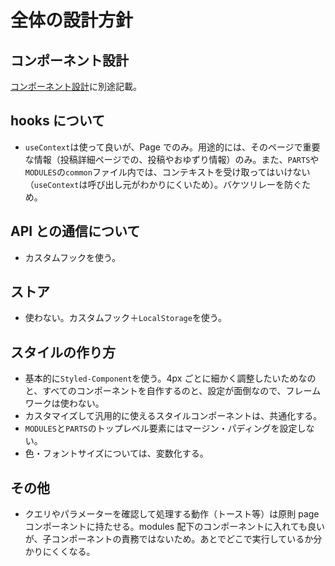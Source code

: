 # 全体の設計方針

## コンポーネント設計

[コンポーネント設計](./component/README.md)に別途記載。

## hooks について

- `useContext`は使って良いが、Page でのみ。用途的には、そのページで重要な情報（投稿詳細ページでの、投稿やおゆずり情報）のみ。また、`PARTS`や`MODULES`の`common`ファイル内では、コンテキストを受け取ってはいけない（`useContext`は呼び出し元がわかりにくいため）。バケツリレーを防ぐため。

## API との通信について

- カスタムフックを使う。

## ストア

- 使わない。カスタムフック＋`LocalStorage`を使う。

## スタイルの作り方

- 基本的に`Styled-Component`を使う。4px ごとに細かく調整したいためなのと、すべてのコンポーネントを自作するのと、設定が面倒なので、フレームワークは使わない。
- カスタマイズして汎用的に使えるスタイルコンポーネントは、共通化する。
- `MODULES`と`PARTS`のトップレベル要素にはマージン・パディングを設定しない。
- 色・フォントサイズについては、変数化する。

## その他

- クエリやパラメーターを確認して処理する動作（トースト等）は原則 page コンポーネントに持たせる。modules 配下のコンポーネントに入れても良いが、子コンポーネントの責務ではないため。あとでどこで実行しているか分かりにくくなる。
